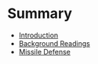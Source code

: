 # Summary

- [Introduction](./intro.md)
- [Background Readings](./readings.md)
- [Missile Defense](./ch03-missile-defense.md)
